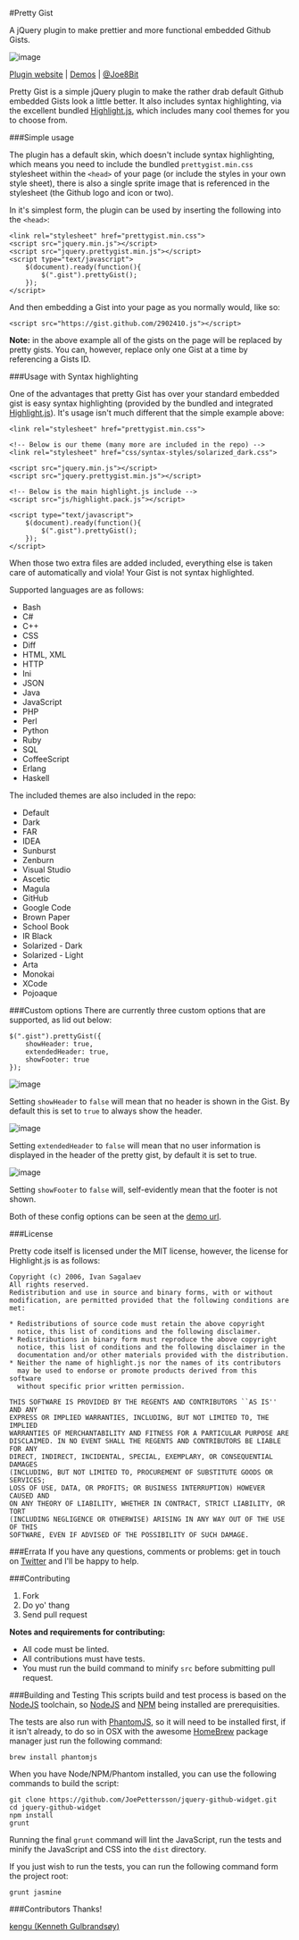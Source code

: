 #Pretty Gist

A jQuery plugin to make prettier and more functional embedded Github Gists.

![image](http://i.imgur.com/lz8c8.jpg)

[Plugin website](http://www.joepettersson.com/pretty-gist/) | [Demos](http://www.joepettersson.com/demo/pretty-gist/) | [@Joe8Bit](http://twitter.com/Joe8Bit) 

Pretty Gist is a simple jQuery plugin to make the rather drab default Github embedded Gists look a little better. It also includes syntax highlighting, via the excellent bundled [Highlight.js](http://softwaremaniacs.org/soft/highlight/en/), which includes many cool themes for you to choose from.

###Simple usage

The plugin has a default skin, which doesn't include syntax highlighting, which means you need to include the bundled `prettygist.min.css` stylesheet within the `<head>` of your page (or include the styles in your own style sheet), there is also a single sprite image that is referenced in the stylesheet (the Github logo and icon or two).

In it's simplest form, the plugin can be used by inserting the following into the `<head>`:

    <link rel="stylesheet" href="prettygist.min.css">
    <script src="jquery.min.js"></script>
    <script src="jquery.prettygist.min.js"></script>
    <script type="text/javascript">
		$(document).ready(function(){
			$(".gist").prettyGist();
		});
	</script>
	
And then embedding a Gist into your page as you normally would, like so:

    <script src="https://gist.github.com/2902410.js"></script>
	
**Note:** in the above example all of the gists on the page will be replaced by pretty gists. You can, however, replace only one Gist at a time by referencing a Gists ID.

###Usage with Syntax highlighting

One of the advantages that pretty Gist has over your standard embedded gist is easy syntax highlighting (provided by the bundled and integrated [Highlight.js](http://softwaremaniacs.org/soft/highlight/en/)). It's usage isn't much different that the simple example above:

    <link rel="stylesheet" href="prettygist.min.css">
    
    <!-- Below is our theme (many more are included in the repo) -->
    <link rel="stylesheet" href="css/syntax-styles/solarized_dark.css">
    
    <script src="jquery.min.js"></script>
    <script src="jquery.prettygist.min.js"></script>
    
    <!-- Below is the main highlight.js include -->
    <script src="js/highlight.pack.js"></script>
    
    <script type="text/javascript">
		$(document).ready(function(){
			$(".gist").prettyGist();
		});
	</script>

When those two extra files are added included, everything else is taken care of automatically and viola! Your Gist is not syntax highlighted.

Supported languages are as follows:

* Bash
* C#
* C++
* CSS
* Diff
* HTML, XML
* HTTP
* Ini
* JSON
* Java
* JavaScript
* PHP
* Perl
* Python
* Ruby
* SQL 
* CoffeeScript
* Erlang
* Haskell 

The included themes are also included in the repo:

* Default
* Dark
* FAR
* IDEA
* Sunburst
* Zenburn
* Visual Studio
* Ascetic
* Magula
* GitHub
* Google Code
* Brown Paper
* School Book
* IR Black
* Solarized - Dark
* Solarized - Light
* Arta
* Monokai
* XCode
* Pojoaque

###Custom options
There are currently three custom options that are supported, as lid out below:

    $(".gist").prettyGist({
        showHeader: true,
		extendedHeader: true,
		showFooter: true
	});
	
![image](http://i.imgur.com/ha4Ut.png)

Setting `showHeader` to `false` will mean that no header is shown in the Gist. By default this is set to `true` to always show the header. 

![image](http://i.imgur.com/yt2m2.jpg)
	
Setting `extendedHeader` to `false` will mean that no user information is displayed in the header of the pretty gist, by default it is set to true.

![image](http://i.imgur.com/1zmKZ.jpg)

Setting `showFooter` to `false` will, self-evidently mean that the footer is not shown.

Both of these config options can be seen at the [demo url](http://www.joepettersson.com/demo/pretty-gist/).

###License

Pretty code itself is licensed under the MIT license, however, the license for Highlight.js is as follows:

    Copyright (c) 2006, Ivan Sagalaev
    All rights reserved.
    Redistribution and use in source and binary forms, with or without
    modification, are permitted provided that the following conditions are met:

    * Redistributions of source code must retain the above copyright
      notice, this list of conditions and the following disclaimer.
    * Redistributions in binary form must reproduce the above copyright
      notice, this list of conditions and the following disclaimer in the
      documentation and/or other materials provided with the distribution.
    * Neither the name of highlight.js nor the names of its contributors 
      may be used to endorse or promote products derived from this software 
      without specific prior written permission.

    THIS SOFTWARE IS PROVIDED BY THE REGENTS AND CONTRIBUTORS ``AS IS'' AND ANY
    EXPRESS OR IMPLIED WARRANTIES, INCLUDING, BUT NOT LIMITED TO, THE IMPLIED
    WARRANTIES OF MERCHANTABILITY AND FITNESS FOR A PARTICULAR PURPOSE ARE
    DISCLAIMED. IN NO EVENT SHALL THE REGENTS AND CONTRIBUTORS BE LIABLE FOR ANY
    DIRECT, INDIRECT, INCIDENTAL, SPECIAL, EXEMPLARY, OR CONSEQUENTIAL DAMAGES
    (INCLUDING, BUT NOT LIMITED TO, PROCUREMENT OF SUBSTITUTE GOODS OR SERVICES;
    LOSS OF USE, DATA, OR PROFITS; OR BUSINESS INTERRUPTION) HOWEVER CAUSED AND
    ON ANY THEORY OF LIABILITY, WHETHER IN CONTRACT, STRICT LIABILITY, OR TORT
    (INCLUDING NEGLIGENCE OR OTHERWISE) ARISING IN ANY WAY OUT OF THE USE OF THIS
    SOFTWARE, EVEN IF ADVISED OF THE POSSIBILITY OF SUCH DAMAGE.
    
###Errata
If you have any questions, comments or problems: get in touch on [Twitter](http://twitter.com/Joe8Bit) and I'll be happy to help.

###Contributing
1. Fork
2. Do yo' thang
2. Send pull request

**Notes and requirements for contributing:**

* All code must be linted.
* All contributions must have tests.
* You must run the build command to minify `src` before submitting pull request.

###Building and Testing
This scripts build and test process is based on the [NodeJS](http://nodejs.org) toolchain, so [NodeJS](http://nodejs.org) and [NPM](http://npmjs.org) being installed are prerequisities.

The tests are also run with [PhantomJS](http://phantomjs.org), so it will need to be installed first, if it isn't already, to do so in OSX with the awesome [HomeBrew](http://mxcl.github.com/homebrew/) package manager just run the following command:

	brew install phantomjs

 
When you have Node/NPM/Phantom installed, you can use the following commands to build the script:

	git clone https://github.com/JoePettersson/jquery-github-widget.git
	cd jquery-github-widget
	npm install
	grunt

Running the final `grunt` command will lint the JavaScript, run the tests and minify the JavaScript and CSS into the `dist` directory.

If you just wish to run the tests, you can run the following command form the project root:

	grunt jasmine


###Contributors
Thanks!

[kengu (Kenneth Gulbrandsøy)](https://github.com/kengu)
